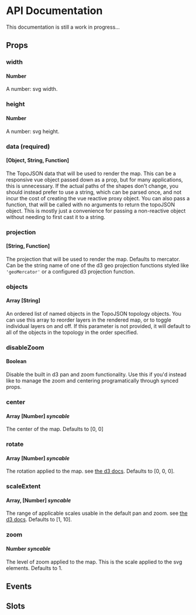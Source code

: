 # API Documentation

This documentation is still a work in progress...

## Props

### width

#### Number

A number: svg width.

### height

#### Number

A number: svg height.

### data (required)

#### [Object, String, Function]

The TopoJSON data that will be used to render the map. This can be a responsive vue object passed down as a prop, but for many applications, this is unnecessary. If the actual paths of the shapes don't change, you should instead prefer to use a string, which can be parsed once, and not incur the cost of creating the vue reactive proxy object. You can also pass a function, that will be called with no arguments to return the topoJSON object. This is mostly just a convenience for passing a non-reactive object without needing to first cast it to a string.

### projection

#### [String, Function]

The projection that will be used to render the map. Defaults to mercator. Can be the string name of one of the d3 geo projection functions styled like `'geoMercator'` or a configured d3 projection function.

### objects

#### Array [String]

An ordered list of named objects in the TopoJSON topology objects. You can use this array to reorder layers in the rendered map, or to toggle individual layers on and off. If this parameter is not provided, it will default to all of the objects in the topology in the order specified.

### disableZoom

#### Boolean

Disable the built in d3 pan and zoom functionality. Use this if you'd instead like to manage the zoom and centering programatically through synced props.

### center

#### Array [Number] _syncable_

The center of the map. Defaults to [0, 0]

### rotate

#### Array [Number] _syncable_

The rotation applied to the map. see [the d3 docs](https://github.com/d3/d3-geo/blob/master/README.md#projection_rotate). Defaults to [0, 0, 0].

### scaleExtent

#### Array, [Number] _syncable_

The range of applicable scales usable in the default pan and zoom. see [the d3 docs](https://github.com/d3/d3-zoom/blob/master/README.md#zoom_scaleExtent). Defaults to [1, 10].

### zoom

#### Number _syncable_

The level of zoom applied to the map. This is the scale applied to the svg elements. Defaults to 1.

## Events

## Slots
